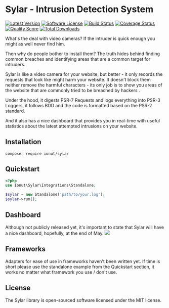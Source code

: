 Sylar - Intrusion Detection System
================
[![Latest Version](https://img.shields.io/packagist/v/ionut/sylar.svg?style=flat-square)](https://github.com/IonutBajescu/sylar/releases)
[![Software License](https://img.shields.io/badge/license-MIT-brightgreen.svg?style=flat-square)](LICENSE)
[![Build Status](https://img.shields.io/travis/IonutBajescu/sylar/master.svg?style=flat-square)](https://travis-ci.org/IonutBajescu/sylar)
[![Coverage Status](https://img.shields.io/scrutinizer/coverage/g/IonutBajescu/sylar.svg?style=flat-square)](https://scrutinizer-ci.com/g/IonutBajescu/sylar/code-structure)
[![Quality Score](https://img.shields.io/scrutinizer/g/IonutBajescu/sylar.svg?style=flat-square)](https://scrutinizer-ci.com/g/IonutBajescu/sylar)
[![Total Downloads](https://img.shields.io/packagist/dt/ionut/sylar.svg?style=flat-square)](https://packagist.org/packages/ionut/sylar)

What's the deal with video cameras? If the intruder is quick enough you might as well never find him.

Then why do people bother to install them? The truth hides behind finding common breaches and identifying areas that are a common target for intruders.

Sylar is like a video camera for your website, but better - it only records the requests that look like might harm your website. It doesn't block them neither remove the harmful characters - its only job is to show you areas of the website that are commonly tried to be breached by hackers .

Under the hood, it digests PSR-7 Requests and logs everything into PSR-3 Loggers, it follows BDD and the code is formatted based on the PSR-2 standard.

And it also has a nice dashboard that provides you in real-time with useful statistics about the latest attempted intrusions on your website.

## Installation
`composer require ionut/sylar`

## Quickstart
```php
<?php
use Ionut\Sylar\Integrations\Standalone;

$sylar = new Standalone('path/to/your.log');
$sylar->run();
```

## Dashboard
Although not publicly released yet, it's important to state that Sylar will have a nice dashboard, hopefully, at the end of May.
![](http://i.imgur.com/NRk2iZE.png)

## Frameworks
Adapters for ease of use in frameworks haven't been written yet. If time is short please use the standalone example from the Quickstart section, it works no matter what framework you use / don't use.

License
---------------------

The Sylar library is open-sourced software licensed under the MIT license.
